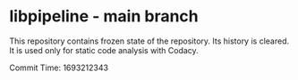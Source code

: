 # libpipeline - main branch

This repository contains frozen state of the repository.
Its history is cleared. It is used only for static code
analysis with Codacy.

Commit Time: 1693212343